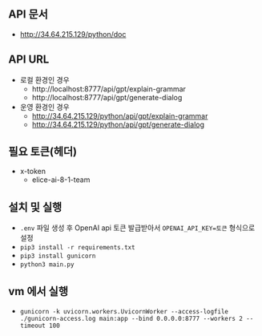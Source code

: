 ## API 문서

- http://34.64.215.129/python/doc


## API URL
- 로컬 환경인 경우
  - http://localhost:8777/api/gpt/explain-grammar
  - http://localhost:8777/api/gpt/generate-dialog
- 운영 환경인 경우
  - http://34.64.215.129/python/api/gpt/explain-grammar
  - http://34.64.215.129/python/api/gpt/generate-dialog


## 필요 토큰(헤더)

- x-token
  - elice-ai-8-1-team


## 설치 및 실행
- `.env` 파일 생성 후 OpenAI api 토큰 발급받아서 `OPENAI_API_KEY=토큰` 형식으로 설정
- `pip3 install -r requirements.txt`
- `pip3 install gunicorn`
- `python3 main.py`


## vm 에서 실행
- `gunicorn -k uvicorn.workers.UvicornWorker --access-logfile ./gunicorn-access.log main:app --bind 0.0.0.0:8777 --workers 2 --timeout 100`
